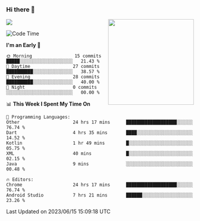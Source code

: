 ### Hi there 👋

![](https://metrics.lecoq.io/itaowu?template=classic&config.timezone=Asia%2FShanghai)
<img align='right' src="https://media.giphy.com/media/M9gbBd9nbDrOTu1Mqx/giphy.gif" width="230">

<!--START_SECTION:waka-->
![Code Time](http://img.shields.io/badge/Code%20Time-84%20hrs%2015%20mins-blue)

**I'm an Early 🐤** 

```text
🌞 Morning                15 commits          █████░░░░░░░░░░░░░░░░░░░░   21.43 % 
🌆 Daytime                27 commits          ██████████░░░░░░░░░░░░░░░   38.57 % 
🌃 Evening                28 commits          ██████████░░░░░░░░░░░░░░░   40.00 % 
🌙 Night                  0 commits           ░░░░░░░░░░░░░░░░░░░░░░░░░   00.00 % 
```


📊 **This Week I Spent My Time On** 

```text
💬 Programming Languages: 
Other                    24 hrs 17 mins      ███████████████████░░░░░░   76.74 % 
Dart                     4 hrs 35 mins       ████░░░░░░░░░░░░░░░░░░░░░   14.52 % 
Kotlin                   1 hr 49 mins        █░░░░░░░░░░░░░░░░░░░░░░░░   05.75 % 
XML                      40 mins             █░░░░░░░░░░░░░░░░░░░░░░░░   02.15 % 
Java                     9 mins              ░░░░░░░░░░░░░░░░░░░░░░░░░   00.48 % 

🔥 Editors: 
Chrome                   24 hrs 17 mins      ███████████████████░░░░░░   76.74 % 
Android Studio           7 hrs 21 mins       ██████░░░░░░░░░░░░░░░░░░░   23.26 % 
```


 Last Updated on 2023/06/15 15:09:18 UTC
<!--END_SECTION:waka-->

<!--
**itaowu/itaowu** is a ✨ _special_ ✨ repository because its `README.md` (this file) appears on your GitHub profile.

Here are some ideas to get you started:

- 🔭 I’m currently working on ...
- 🌱 I’m currently learning ...
- 👯 I’m looking to collaborate on ...
- 🤔 I’m looking for help with ...
- 💬 Ask me about ...
- 📫 How to reach me: ...
- 😄 Pronouns: ...
- ⚡ Fun fact: ...
-->
